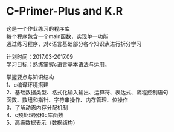 # C-Primer-Plus and K.R  

这是一个作业练习的程序库  
每个程序包含一个main函数，实现单一功能  
通过练习程序，对c语言基础部分各个知识点进行拆分学习  

计划时间：2017.03-2017.09  
学习目标：熟练掌握c语言基本语法与运用。  

掌握要点与知识结构  
1、c编译环境搭建  
2、基础数据类型、格式化输入输出、运算符、表达式、流程控制语句  
函数、数组和指针、字符串操作、内存管理、位操作  
3、了解动态内存分配机制  
4、c预处理器和c库函数  
5、高级数据表示（数据结构）  
